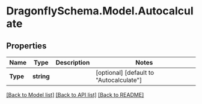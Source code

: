 
# DragonflySchema.Model.Autocalculate

## Properties

Name | Type | Description | Notes
------------ | ------------- | ------------- | -------------
**Type** | **string** |  | [optional] [default to "Autocalculate"]

[[Back to Model list]](../README.md#documentation-for-models)
[[Back to API list]](../README.md#documentation-for-api-endpoints)
[[Back to README]](../README.md)

